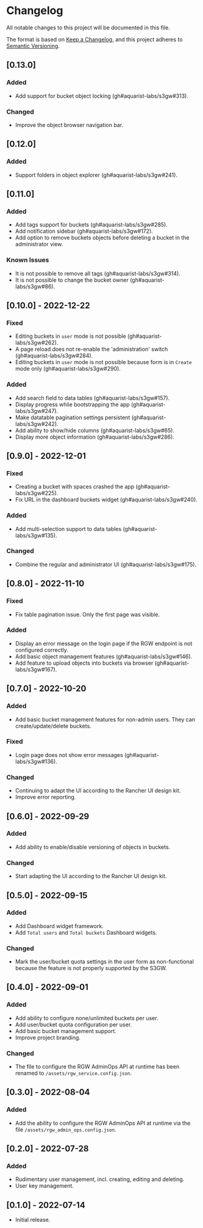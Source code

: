 # Changelog

All notable changes to this project will be documented in this file.

The format is based on [Keep a Changelog](https://keepachangelog.com/en/1.0.0/),
and this project adheres to [Semantic Versioning](https://semver.org/spec/v2.0.0.html).

## [0.13.0]

### Added

- Add support for bucket object locking (gh#aquarist-labs/s3gw#313).

### Changed

- Improve the object browser navigation bar.

## [0.12.0]

### Added

- Support folders in object explorer (gh#aquarist-labs/s3gw#241).

## [0.11.0]

### Added

- Add tags support for buckets (gh#aquarist-labs/s3gw#285).
- Add notification sidebar (gh#aquarist-labs/s3gw#172).
- Add option to remove buckets objects before deleting a bucket
  in the administrator view.

### Known Issues

- It is not possible to remove all tags (gh#aquarist-labs/s3gw#314).
- It is not possible to change the bucket owner (gh#aquarist-labs/s3gw#86).

## [0.10.0] - 2022-12-22

### Fixed

- Editing buckets in `user` mode is not possible (gh#aquarist-labs/s3gw#262).
- A page reload does not re-enable the 'administration' switch (gh#aquarist-labs/s3gw#284).
- Editing buckets in `user` mode is not possible because form is in
  `Create` mode only (gh#aquarist-labs/s3gw#290).

### Added

- Add search field to data tables (gh#aquarist-labs/s3gw#157).
- Display progress while bootstrapping the app (gh#aquarist-labs/s3gw#247).
- Make datatable pagination settings persistent (gh#aquarist-labs/s3gw#242).
- Add ability to show/hide columns (gh#aquarist-labs/s3gw#65).
- Display more object information (gh#aquarist-labs/s3gw#286).

## [0.9.0] - 2022-12-01

### Fixed

- Creating a bucket with spaces crashed the app (gh#aquarist-labs/s3gw#225).
- Fix URL in the dashboard buckets widget (gh#aquarist-labs/s3gw#240).

### Added

- Add multi-selection support to data tables (gh#aquarist-labs/s3gw#135).

### Changed

- Combine the regular and administrator UI (gh#aquarist-labs/s3gw#175).

## [0.8.0] - 2022-11-10

### Fixed

- Fix table pagination issue. Only the first page was visible.

### Added

- Display an error message on the login page if the RGW endpoint is not
  configured correctly.
- Add basic object management features (gh#aquarist-labs/s3gw#146).
- Add feature to upload objects into buckets via browser (gh#aquarist-labs/s3gw#167).

## [0.7.0] - 2022-10-20

### Added

- Add basic bucket management features for non-admin users. They
  can create/update/delete buckets.

### Fixed

- Login page does not show error messages (gh#aquarist-labs/s3gw#136).

### Changed

- Continuing to adapt the UI according to the Rancher UI design kit.
- Improve error reporting.

## [0.6.0] - 2022-09-29

### Added

- Add ability to enable/disable versioning of objects in buckets.

### Changed

- Start adapting the UI according to the Rancher UI design kit.

## [0.5.0] - 2022-09-15

### Added

- Add Dashboard widget framework.
- Add `Total users` and `Total buckets` Dashboard widgets.

### Changed

- Mark the user/bucket quota settings in the user form as non-functional
  because the feature is not properly supported by the S3GW.

## [0.4.0] - 2022-09-01

### Added

- Add ability to configure none/unlimited buckets per user.
- Add user/bucket quota configuration per user.
- Add basic bucket management support.
- Improve project branding.

### Changed

- The file to configure the RGW AdminOps API at runtime has been
  renamed to `/assets/rgw_service.config.json`.

## [0.3.0] - 2022-08-04

### Added

- Add the ability to configure the RGW AdminOps API at runtime via the
  file `/assets/rgw_admin_ops.config.json`.

## [0.2.0] - 2022-07-28

### Added

- Rudimentary user management, incl. creating, editing and deleting.
- User key management.

## [0.1.0] - 2022-07-14

- Initial release.
